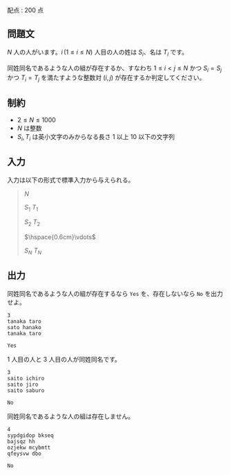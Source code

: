 配点 : $200$ 点

## 問題文

$N$ 人の人がいます。$i \, (1 \leq i \leq N)$ 人目の人の姓は $S_i$、名は $T_i$ です。

同姓同名であるような人の組が存在するか、すなわち $1 \leq i \lt j \leq N$ かつ $S_i=S_j$ かつ $T_i=T_j$ を満たすような整数対 $(i,j)$ が存在するか判定してください。

## 制約

- $2 \leq N \leq 1000$
- $N$ は整数
- $S_i,T_i$ は英小文字のみからなる長さ $1$ 以上 $10$ 以下の文字列

## 入力

入力は以下の形式で標準入力から与えられる。

> $N$
> 
> $S_1$ $T_1$
> 
> $S_2$ $T_2$
> 
> $\hspace{0.6cm}\vdots$
> 
> $S_N$ $T_N$

## 出力

同姓同名であるような人の組が存在するなら `Yes` を、存在しないなら `No` を出力せよ。

```input1
3
tanaka taro
sato hanako
tanaka taro
```

```output1
Yes
```

$1$ 人目の人と $3$ 人目の人が同姓同名です。

```input2
3
saito ichiro
saito jiro
saito saburo
```

```output2
No
```

同姓同名であるような人の組は存在しません。

```input3
4
sypdgidop bkseq
bajsqz hh
ozjekw mcybmtt
qfeysvw dbo
```

```output3
No
```